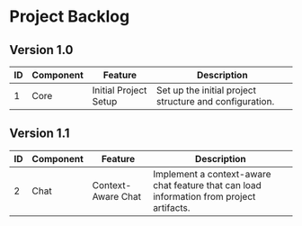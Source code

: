 # Project Backlog

## Version 1.0

| ID | Component | Feature | Description |
|---|---|---|---|
| 1 | Core | Initial Project Setup | Set up the initial project structure and configuration. |

## Version 1.1

| ID | Component | Feature | Description |
|---|---|---|---|
| 2 | Chat | Context-Aware Chat | Implement a context-aware chat feature that can load information from project artifacts. |
